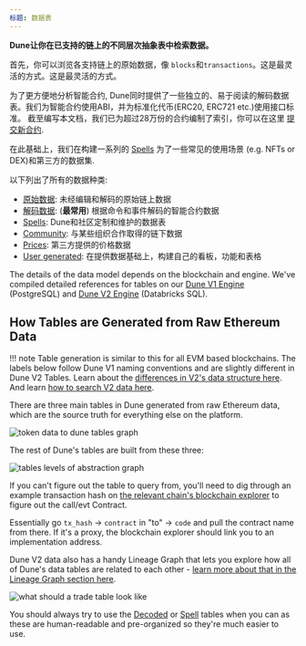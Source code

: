 ```yaml
---
标题: 数据表
---
```


**Dune让你在已支持的链上的不同层次抽象表中检索数据。**

首先，你可以浏览各支持链上的原始数据，像 `blocks`和`transactions`。这是最灵活的方式。这是最灵活的方式。 

为了更方便地分析智能合约, Dune同时提供了一些独立的、易于阅读的解码数据表。我们为智能合约使用ABI，并为标准化代币(ERC20, ERC721 etc.)使用接口标准。 截至编写本文档，我们已为超过28万份的合约编制了索引，你可以在这里 [提交新合约](../features/decoded-contracts.md).

在此基础上，我们在构建一系列的 [Spells](spells.md) 为了一些常见的使用场景 (e.g. NFTs or DEX)和第三方的数据集.

以下列出了所有的数据种类:

- [原始数据](raw.md): 未经编辑和解码的原始链上数据
- [解码数据](decoded.md): (**最常用**) 根据命令和事件解码的智能合约数据 
- [Spells](spells.md): Dune和社区定制和维护的数据表
- [Community](community.md): 与某些组织合作取得的链下数据
- [Prices](prices.md): 第三方提供的价格数据
- [User generated](user-generated.md): 在提供数据基础上，构建自己的看板，功能和表格

The details of the data model depends on the blockchain and engine. We've compiled detailed references for tables on our [Dune V1 Engine](v1/raw/index.md) (PostgreSQL) and [Dune V2 Engine](v2/raw/index.md) (Databricks SQL).

## How Tables are Generated from Raw Ethereum Data

!!! note
    Table generation is similar to this for all EVM based blockchains. The labels below follow Dune V1 naming conventions and are slightly different in Dune V2 Tables. Learn about the [differences in V2's data structure here](http://localhost:8000/docs/features/dune-v2/). And learn [how to search V2 data here](http://localhost:8000/docs/features/queries/data-explorer/#v2).

There are three main tables in Dune generated from raw Ethereum data, which are the source truth for everything else on the platform.

![token data to dune tables graph](images/token-data-to-dune-tables-graph.jpg)

The rest of Dune's tables are built from these three:

![tables levels of abstraction graph](images/tables-levels-of-abstraction-graph.jpg)

If you can't figure out the table to query from, you'll need to dig through an example transaction hash on [the relevant chain's blockchain explorer](../resources/wizard-tools/blockchain-explorers.md) to figure out the call/evt Contract.

Essentially go `tx_hash` → `contract` in "to" → `code` and pull the contract name from there. If it's a proxy, the blockchain explorer should link you to an implementation address. 

Dune V2 data also has a handy Lineage Graph that lets you explore how all of Dune's data tables are related to each other - [learn more about that in the Lineage Graph section here](../spellbook/spellbook-model-docs/).

![what should a trade table look like](images/what-should-a-trade-table-look-like.png)

You should always try to use the [Decoded](decoded.md) or [Spell](spells.md) tables when you can as these are human-readable and pre-organized so they're much easier to use.
